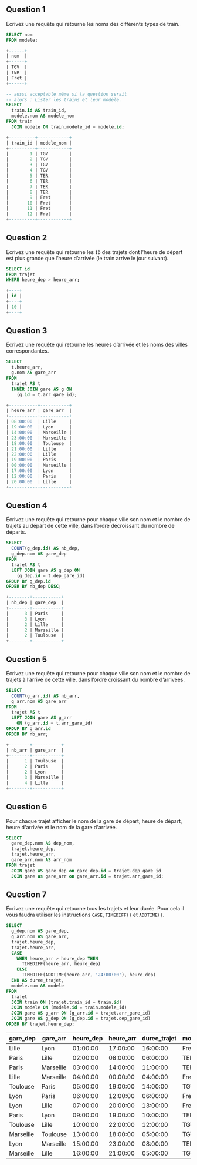 ## Question 1

Écrivez une requête qui retourne les noms des différents types de train.

```sql
SELECT nom
FROM modele;

+------+
| nom  |
+------+
| TGV  |
| TER  |
| Fret |
+------+

-- aussi acceptable même si la question serait
-- alors : Lister les trains et leur modèle.
SELECT
  train.id AS train_id,
  modele.nom AS modele_nom
FROM train
  JOIN modele ON train.modele_id = modele.id;

+----------+------------+
| train_id | modele_nom |
+----------+------------+
|        1 | TGV        |
|        2 | TGV        |
|        3 | TGV        |
|        4 | TGV        |
|        5 | TER        |
|        6 | TER        |
|        7 | TER        |
|        8 | TER        |
|        9 | Fret       |
|       10 | Fret       |
|       11 | Fret       |
|       12 | Fret       |
+----------+------------+
```

## Question 2

Écrivez une requête qui retourne les `ID` des trajets dont l’heure de départ est plus grande que l’heure d’arrivée (le train arrive le jour suivant).

```sql
SELECT id
FROM trajet
WHERE heure_dep > heure_arr;

+----+
| id |
+----+
| 10 |
+----+
```

## Question 3

Écrivez une requête qui retourne les heures d’arrivée et les noms des villes correspondantes.

```sql
SELECT
  t.heure_arr,
  g.nom AS gare_arr
FROM
  trajet AS t
  INNER JOIN gare AS g ON
    (g.id = t.arr_gare_id);

+-----------+-----------+
| heure_arr | gare_arr  |
+-----------+-----------+
| 08:00:00  | Lille     |
| 19:00:00  | Lyon      |
| 14:00:00  | Marseille |
| 23:00:00  | Marseille |
| 18:00:00  | Toulouse  |
| 21:00:00  | Lille     |
| 22:00:00  | Lille     |
| 19:00:00  | Paris     |
| 00:00:00  | Marseille |
| 17:00:00  | Lyon      |
| 12:00:00  | Paris     |
| 20:00:00  | Lille     |
+-----------+-----------+
```

## Question 4

Écrivez une requête qui retourne pour chaque ville son nom et le nombre de trajets au départ de cette ville, dans l’ordre décroissant du nombre de départs.

```sql
SELECT
  COUNT(g_dep.id) AS nb_dep,
  g_dep.nom AS gare_dep
FROM
  trajet AS t
  LEFT JOIN gare AS g_dep ON
    (g_dep.id = t.dep_gare_id)
GROUP BY g_dep.id
ORDER BY nb_dep DESC;

+--------+-----------+
| nb_dep | gare_dep  |
+--------+-----------+
|      3 | Paris     |
|      3 | Lyon      |
|      2 | Lille     |
|      2 | Marseille |
|      2 | Toulouse  |
+--------+-----------+
```

## Question 5

Écrivez une requête qui retourne pour chaque ville son nom et le nombre de trajets à l’arrivé de cette ville, dans l’ordre croissant du nombre d’arrivées.

```sql
SELECT
  COUNT(g_arr.id) AS nb_arr,
  g_arr.nom AS gare_arr
FROM
  trajet AS t
  LEFT JOIN gare AS g_arr
    ON (g_arr.id = t.arr_gare_id)
GROUP BY g_arr.id
ORDER BY nb_arr;

+--------+-----------+
| nb_arr | gare_arr  |
+--------+-----------+
|      1 | Toulouse  |
|      2 | Paris     |
|      2 | Lyon      |
|      3 | Marseille |
|      4 | Lille     |
+--------+-----------+
```

## Question 6

Pour chaque trajet afficher le nom de la gare de départ, heure de départ, heure d'arrivée et le nom de la gare d'arrivée.

```sql
SELECT
  gare_dep.nom AS dep_nom,
  trajet.heure_dep,
  trajet.heure_arr,
  gare_arr.nom AS arr_nom
FROM trajet
  JOIN gare AS gare_dep on gare_dep.id = trajet.dep_gare_id
  JOIN gare as gare_arr on gare_arr.id = trajet.arr_gare_id;
```

## Question 7

Écrivez une requête qui retourne tous les trajets et leur durée. Pour cela il vous faudra utiliser les instructions `CASE`, `TIMEDIFF()` et `ADDTIME()`.

```sql
SELECT
  g_dep.nom AS gare_dep,
  g_arr.nom AS gare_arr,
  trajet.heure_dep,
  trajet.heure_arr,
  CASE
    WHEN heure_arr > heure_dep THEN
      TIMEDIFF(heure_arr, heure_dep)
    ELSE
      TIMEDIFF(ADDTIME(heure_arr, '24:00:00'), heure_dep)
  END AS duree_trajet,
  modele.nom AS modele
FROM
  trajet
  JOIN train ON (trajet.train_id = train.id)
  JOIN modele ON (modele.id = train.modele_id)
  JOIN gare AS g_arr ON (g_arr.id = trajet.arr_gare_id)
  JOIN gare AS g_dep ON (g_dep.id = trajet.dep_gare_id)
ORDER BY trajet.heure_dep;
```

| gare_dep  | gare_arr  | heure_dep | heure_arr | duree_trajet | modele |
| --------- | --------- | --------- | --------- | ------------ | ------ |
| Lille     | Lyon      | 01:00:00  | 17:00:00  | 16:00:00     | Fret   |
| Paris     | Lille     | 02:00:00  | 08:00:00  | 06:00:00     | TER    |
| Paris     | Marseille | 03:00:00  | 14:00:00  | 11:00:00     | TER    |
| Lille     | Marseille | 04:00:00  | 00:00:00  | 04:00:00     | Fret   |
| Toulouse  | Paris     | 05:00:00  | 19:00:00  | 14:00:00     | TGV    |
| Lyon      | Paris     | 06:00:00  | 12:00:00  | 06:00:00     | Fret   |
| Lyon      | Lille     | 07:00:00  | 20:00:00  | 13:00:00     | Fret   |
| Paris     | Lyon      | 09:00:00  | 19:00:00  | 10:00:00     | TER    |
| Toulouse  | Lille     | 10:00:00  | 22:00:00  | 12:00:00     | TGV    |
| Marseille | Toulouse  | 13:00:00  | 18:00:00  | 05:00:00     | TGV    |
| Lyon      | Marseille | 15:00:00  | 23:00:00  | 08:00:00     | TER    |
| Marseille | Lille     | 16:00:00  | 21:00:00  | 05:00:00     | TGV    |
